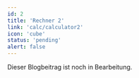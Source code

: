 ```yaml
---
id: 2
title: 'Rechner 2'
link: 'calc/calculator2'
icon: 'cube'
status: 'pending'
alert: false
---
```


Dieser Blogbeitrag ist noch in Bearbeitung.
